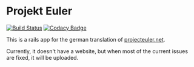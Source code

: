 Projekt Euler
=============

[![Build Status](https://travis-ci.com/projekteuler/projekteuler.svg?branch=master)](https://travis-ci.org/PFischbeck/projekteuler)
[![Codacy Badge](https://api.codacy.com/project/badge/Grade/68921bff5347435f8fff10c1d6872568)](https://www.codacy.com/app/projekteuler/projekteuler)

This is a rails app for the german translation of [projecteuler.net](https://projecteuler.net).

Currently, it doesn't have a website, but when most of the current issues are fixed, it will be uploaded.

